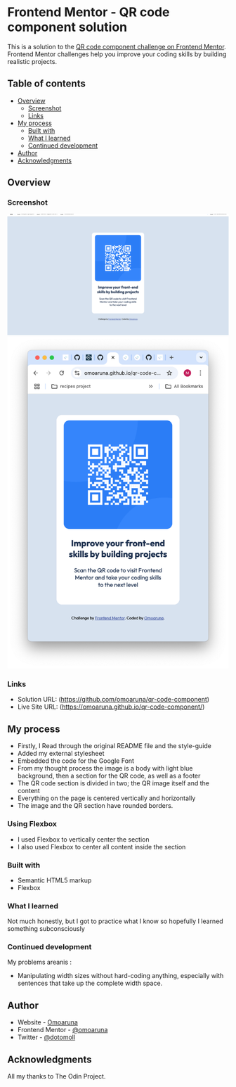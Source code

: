 # Frontend Mentor - QR code component solution

This is a solution to the [QR code component challenge on Frontend Mentor](https://www.frontendmentor.io/challenges/qr-code-component-iux_sIO_H). Frontend Mentor challenges help you improve your coding skills by building realistic projects. 

## Table of contents

- [Overview](#overview)
  - [Screenshot](#screenshot)
  - [Links](#links)
- [My process](#my-process)
  - [Built with](#built-with)
  - [What I learned](#what-i-learned)
  - [Continued development](#continued-development)
- [Author](#author)
- [Acknowledgments](#acknowledgments)


## Overview

### Screenshot
![image](images/screenshot-one.png)
![image](images/screenshot-two.png)



### Links

- Solution URL: (https://github.com/omoaruna/qr-code-component)
- Live Site URL: (https://omoaruna.github.io/qr-code-component/)
## My process
- Firstly, I Read through the original README file and the style-guide
- Added my external stylesheet
- Embedded the code for the Google Font
- From my thought process the image is a body with light blue background, then a section for the  QR code, as well as a footer
- The QR code section is divided in two; the QR image itself and the content
- Everything on the page is centered vertically and horizontally
- The image and the QR section have rounded borders.

### Using Flexbox
- I used Flexbox to vertically center the section
- I also used Flexbox to center all content inside the section

### Built with
- Semantic HTML5 markup
- Flexbox

### What I learned
Not much honestly, but I got to practice what I know so hopefully I learned something subconsciously




### Continued development

My problems areanis :
- Manipulating width sizes without hard-coding anything, especially with sentences that take up the complete width space.



## Author

- Website - [Omoaruna](https://github.com/omoaruna)
- Frontend Mentor - [@omoaruna](https://www.frontendmentor.io/profile/omoaruna)
- Twitter - [@dotomoll](https://www.twitter.com/dotomoll)



## Acknowledgments
All my thanks to The Odin Project.
